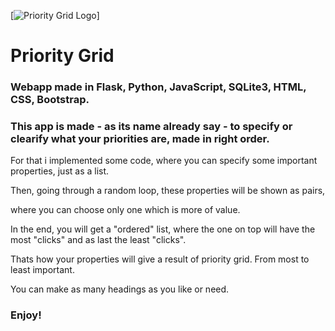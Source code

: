 [![Priority Grid Logo](../static/assets/priority.png)]

# Priority Grid

### Webapp made in Flask, Python, JavaScript, SQLite3, HTML, CSS, Bootstrap.

### This app is made - as its name already say - to specify or clearify what your priorities are, made in right order.

For that i implemented some code, where you can specify some important properties, just as a list.

Then, going through a random loop, these properties will be shown as pairs,

where you can choose only one which is more of value.

In the end, you will get a "ordered" list, where the one on top will have the most "clicks" and as last the least "clicks".

Thats how your properties will give a result of priority grid. From most to least important.

You can make as many headings as you like or need.

### Enjoy!
